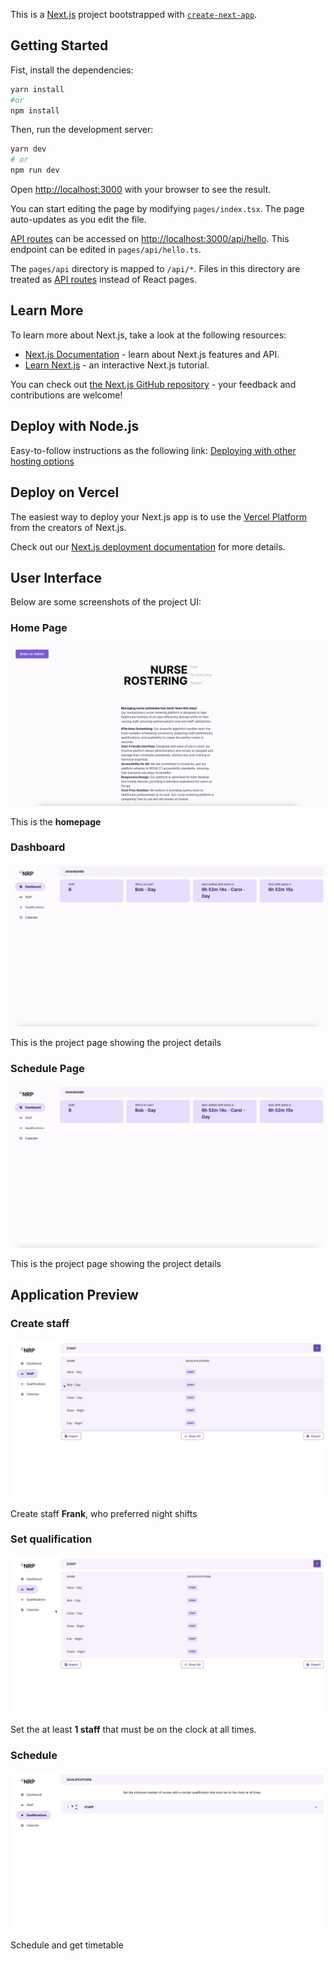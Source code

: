 This is a [Next.js](https://nextjs.org/) project bootstrapped with [`create-next-app`](https://github.com/vercel/next.js/tree/canary/packages/create-next-app).

## Getting Started

Fist, install the dependencies:

```bash
yarn install
#or
npm install
```

Then, run the development server:

```bash
yarn dev
# or
npm run dev
```

Open [http://localhost:3000](http://localhost:3000) with your browser to see the result.

You can start editing the page by modifying `pages/index.tsx`. The page auto-updates as you edit the file.

[API routes](https://nextjs.org/docs/api-routes/introduction) can be accessed on [http://localhost:3000/api/hello](http://localhost:3000/api/hello). This endpoint can be edited in `pages/api/hello.ts`.

The `pages/api` directory is mapped to `/api/*`. Files in this directory are treated as [API routes](https://nextjs.org/docs/api-routes/introduction) instead of React pages.

## Learn More

To learn more about Next.js, take a look at the following resources:

- [Next.js Documentation](https://nextjs.org/docs) - learn about Next.js features and API.
- [Learn Next.js](https://nextjs.org/learn) - an interactive Next.js tutorial.

You can check out [the Next.js GitHub repository](https://github.com/vercel/next.js/) - your feedback and contributions are welcome!

## Deploy with Node.js

Easy-to-follow instructions as the following link:
[Deploying with other hosting options](https://nextjs.org/learn/basics/deploying-nextjs-app/other-hosting-options)

## Deploy on Vercel

The easiest way to deploy your Next.js app is to use the [Vercel Platform](https://vercel.com/new?utm_medium=default-template&filter=next.js&utm_source=create-next-app&utm_campaign=create-next-app-readme) from the creators of Next.js.

Check out our [Next.js deployment documentation](https://nextjs.org/docs/deployment) for more details.

## User Interface

Below are some screenshots of the project UI:

### Home Page

![Home Page](screenshots/homepage.png)

This is the **homepage**

### Dashboard

![Dashboard Page](screenshots/dashboard.png)

This is the project page showing the project details

### Schedule Page

![Dashboard Page](screenshots/dashboard.png)

This is the project page showing the project details

## Application Preview

### Create staff

![Create Staff](screenshots/create-staff.gif)

Create staff **Frank**, who preferred night shifts

### Set qualification

![Set Qualification](screenshots/set-qualification.gif)

Set the at least **1 staff** that must be on the clock at all times.

### Schedule

![Schedule](screenshots/schedule.gif)

Schedule and get timetable